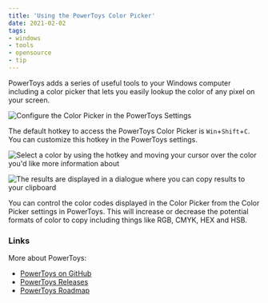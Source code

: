 ```yaml
---
title: 'Using the PowerToys Color Picker'
date: 2021-02-02
tags:
- windows
- tools
- opensource
- tip
---
```


PowerToys adds a series of useful tools to your Windows computer including a color picker that lets you easily lookup the color of any pixel on your screen.

![Configure the Color Picker in the PowerToys Settings](/images/posts/powertoys/color-picker-config.png)

The default hotkey to access the PowerToys Color Picker is `Win`+`Shift`+`C`. You can customize this hotkey in the PowerToys settings.

![Select a color by using the hotkey and moving your cursor over the color you'd like more information about](/images/posts/powertoys/color-picker-results.png)

![The results are displayed in a dialogue where you can copy results to your clipboard](/images/posts/powertoys/color-picker-selection.png)

You can control the color codes displayed in the Color Picker from the Color Picker settings in PowerToys. This will increase or decrease the potential formats of color to copy including things like RGB, CMYK, HEX and HSB.

### Links

More about PowerToys:

* [PowerToys on GitHub](https://github.com/microsoft/PowerToys)
* [PowerToys Releases](https://github.com/microsoft/PowerToys/releases/)
* [PowerToys Roadmap](https://github.com/microsoft/PowerToys/wiki/Roadmap)
